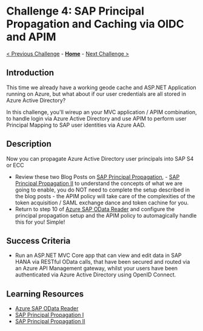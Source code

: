 # Challenge 4: SAP Principal Propagation and Caching via OIDC and APIM

[< Previous Challenge](./03-GeodePattern.md) - **[Home](../README.md)** - [Next Challenge >](./05-PrivateLink.md)

## Introduction

This time we already have a working geode cache and ASP.NET Application running on Azure, but what about if our user credentials are all stored in Azure Active Directory? 

In this challenge, you'll wireup an your MVC application / APIM combination, to handle login via Azure Active Directory and use APIM to perform user Principal Mapping to SAP user identities via Azure AAD.

## Description

Now you can propagate Azure Active Directory user principals into SAP S4 or ECC

- Review these two Blog Posts on [SAP Principal Propagation](https://blogs.sap.com/2020/07/17/principal-propagation-in-a-multi-cloud-solution-between-microsoft-azure-and-sap-cloud-platform-scp/), - [SAP Principal Propagation II](https://blogs.sap.com/2020/10/01/principal-propagation-in-a-multi-cloud-solution-between-microsoft-azure-and-sap-cloud-platform-scp-part-ii/) to understand the concepts of what we are going to enable, you do NOT need to complete the setup described in the blog posts - the APIM policy will take care of the complexities of the token acquisition / SAML exchange dance and token cachine for you.
- Return to step 10 of [Azure SAP OData Reader](https://github.com/MartinPankraz/AzureSAPODataReader#azure-api-management-config) and configure the principal propagation setup and the APIM policy to automagically handle this for you! Simple!

## Success Criteria

- Run an ASP.NET MVC Core app that can view and edit data in SAP HANA via RESTful OData calls, that have been secured and routed via an Azure API Management gateway, whilst your users have been authenticated via Azure Active Directory using OpenID Connect.

## Learning Resources

- [Azure SAP OData Reader](https://github.com/MartinPankraz/AzureSAPODataReader)
- [SAP Principal Propagation I](https://blogs.sap.com/2020/07/17/principal-propagation-in-a-multi-cloud-solution-between-microsoft-azure-and-sap-cloud-platform-scp/)
- [SAP Principal Propagation II](https://blogs.sap.com/2020/10/01/principal-propagation-in-a-multi-cloud-solution-between-microsoft-azure-and-sap-cloud-platform-scp-part-ii/)





